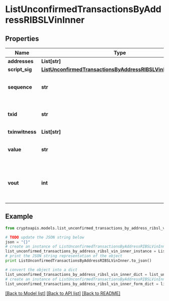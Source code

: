 # ListUnconfirmedTransactionsByAddressRIBSLVinInner


## Properties
Name | Type | Description | Notes
------------ | ------------- | ------------- | -------------
**addresses** | **List[str]** |  | 
**script_sig** | [**ListUnconfirmedTransactionsByAddressRIBSLVinInnerScriptSig**](ListUnconfirmedTransactionsByAddressRIBSLVinInnerScriptSig.md) |  | 
**sequence** | **str** | Represents the script sequence number. | 
**txid** | **str** | Represents the reference transaction identifier. | 
**txinwitness** | **List[str]** |  | 
**value** | **str** | Represents the sent/received amount. | 
**vout** | **int** | Defines the vout of the transaction output, i.e. which output to spend. | [optional] 

## Example

```python
from cryptoapis.models.list_unconfirmed_transactions_by_address_ribsl_vin_inner import ListUnconfirmedTransactionsByAddressRIBSLVinInner

# TODO update the JSON string below
json = "{}"
# create an instance of ListUnconfirmedTransactionsByAddressRIBSLVinInner from a JSON string
list_unconfirmed_transactions_by_address_ribsl_vin_inner_instance = ListUnconfirmedTransactionsByAddressRIBSLVinInner.from_json(json)
# print the JSON string representation of the object
print ListUnconfirmedTransactionsByAddressRIBSLVinInner.to_json()

# convert the object into a dict
list_unconfirmed_transactions_by_address_ribsl_vin_inner_dict = list_unconfirmed_transactions_by_address_ribsl_vin_inner_instance.to_dict()
# create an instance of ListUnconfirmedTransactionsByAddressRIBSLVinInner from a dict
list_unconfirmed_transactions_by_address_ribsl_vin_inner_form_dict = list_unconfirmed_transactions_by_address_ribsl_vin_inner.from_dict(list_unconfirmed_transactions_by_address_ribsl_vin_inner_dict)
```
[[Back to Model list]](../README.md#documentation-for-models) [[Back to API list]](../README.md#documentation-for-api-endpoints) [[Back to README]](../README.md)


